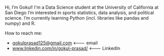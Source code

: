 Hi, I’m Gokul! I'm a Data Science student at the University of California at San Diego
I’m interested in sports statistics, data analysis, and political science. 
I’m currently learning Python (incl. libraries like pandas and numpy) and R. 

How to reach me:
- gokulprasad125@gmail.com  <--- email
- www.linkedin.com/in/gokul-prasad/   <--- LinkedIn
